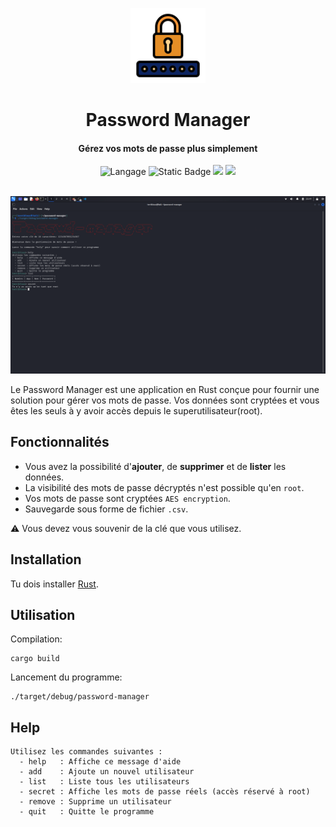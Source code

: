 <p align="center">
    <img src="image/password.png" height="120px"/>
    <h1 align="center">Password Manager</h1>
    <h4 align="center">
      Gérez vos mots de passe plus simplement
    </h4>
    <div align="center">
        <img  src="https://img.shields.io/badge/rust-grey?logo=rust" alt="Langage">
        <img  src="https://img.shields.io/badge/Linux-blue?logo=linux" alt="Static Badge">
        <img src="https://img.shields.io/badge/encryption-AES-yellow">
        <img src="https://img.shields.io/badge/password_manager-red">
    </div>
  <br>
</p>
<img src="image/screen.png">


Le Password Manager est une application en Rust conçue pour fournir une solution pour gérer vos mots de passe. Vos données sont cryptées et vous êtes les seuls à y avoir accès depuis le superutilisateur(root).

## Fonctionnalités

- Vous avez la possibilité d'**ajouter**, de **supprimer** et de **lister** les données.
- La visibilité des mots de passe décryptés n'est possible qu'en `root`.
- Vos mots de passe sont cryptées `AES encryption`.
- Sauvegarde sous forme de fichier `.csv`.

⚠️ Vous devez vous souvenir de la clé que vous utilisez.

## Installation

Tu dois installer [Rust](https://www.rust-lang.org/fr/tools/install).

## Utilisation
Compilation:
```
cargo build
```

Lancement du programme:
```
./target/debug/password-manager
```
## Help
```
Utilisez les commandes suivantes :
  - help   : Affiche ce message d'aide
  - add    : Ajoute un nouvel utilisateur
  - list   : Liste tous les utilisateurs
  - secret : Affiche les mots de passe réels (accès réservé à root)
  - remove : Supprime un utilisateur
  - quit   : Quitte le programme
```
